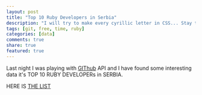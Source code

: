 ```yaml
---
layout: post
title: "Top 10 Ruby Developers in Serbia"
description: "I will try to make every cyrillic letter in CSS... Stay tuned..."
tags: [git, free, time, ruby]
categories: [data]
comments: true
share: true
featured: true
---
```


Last night I was playing with [GIThub](https://developer.github.com/v3/) API and I have found some interesting data it's TOP 10 RUBY DEVELOPERs in SERBIA.

HERE IS [THE LIST](https://github.com/itmilos/runs-on-ruby/blob/master/RUBY-DEVELOPERS.md)
